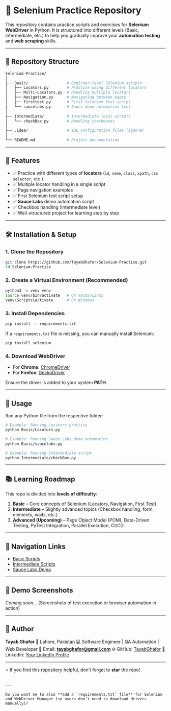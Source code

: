 
# 🐍 Selenium Practice Repository  

This repository contains practice scripts and exercises for **Selenium WebDriver** in Python. It is structured into different levels (Basic, Intermediate, etc.) to help you gradually improve your **automation testing** and **web scraping** skills.  

---

## 📂 Repository Structure  

```bash
Selenium-Practice/
│
├── Basic/                 # Beginner-level Selenium scripts
│   ├── Locators.py        # Practice using different locators
│   ├── Multi-Locators.py  # Handling multiple locators
│   ├── Navigation.py      # Navigating between pages
│   ├── firsttest.py       # First Selenium test script
│   └── saucelabs.py       # Sauce demo automation test
│
├── Intermediate/          # Intermediate-level scripts
│   └── checkBox.py        # Handling checkboxes
│
├── .idea/                 # IDE configuration files (ignore)
│
└── README.md              # Project documentation
````

---

## 🚀 Features

* ✅ Practice with different types of **locators** (`id`, `name`, `class`, `xpath`, `css selector`, etc.)
* ✅ Multiple locator handling in a single script
* ✅ Page navigation examples
* ✅ First Selenium test script setup
* ✅ **Sauce Labs** demo automation script
* ✅ Checkbox handling (Intermediate level)
* ✅ Well-structured project for learning step by step

---

## 🛠️ Installation & Setup

### 1. Clone the Repository

```bash
git clone https://github.com/TayabGhafor/Selenium-Practice.git
cd Selenium-Practice
```

### 2. Create a Virtual Environment (Recommended)

```bash
python3 -m venv venv
source venv/bin/activate   # On macOS/Linux
venv\Scripts\activate      # On Windows
```

### 3. Install Dependencies

```bash
pip install -r requirements.txt
```

If a `requirements.txt` file is missing, you can manually install Selenium:

```bash
pip install selenium
```

### 4. Download WebDriver

* For **Chrome**: [ChromeDriver](https://chromedriver.chromium.org/downloads)
* For **Firefox**: [GeckoDriver](https://github.com/mozilla/geckodriver/releases)

Ensure the driver is added to your system **PATH**.

---

## 📖 Usage

Run any Python file from the respective folder:

```bash
# Example: Running Locators practice
python Basic/Locators.py
```

```bash
# Example: Running Sauce Labs demo automation
python Basic/saucelabs.py
```

```bash
# Example: Running Intermediate script
python Intermediate/checkBox.py
```

---

## 📚 Learning Roadmap

This repo is divided into **levels of difficulty**:

1. **Basic** – Core concepts of Selenium (Locators, Navigation, First Test)
2. **Intermediate** – Slightly advanced topics (Checkbox handling, form elements, waits, etc.)
3. **Advanced (Upcoming)** – Page Object Model (POM), Data-Driven Testing, PyTest Integration, Parallel Execution, CI/CD

---

## 🔗 Navigation Links

* [Basic Scripts](./Basic)
* [Intermediate Scripts](./Intermediate)
* [Sauce Labs Demo](./Basic/saucelabs.py)

---

## 📸 Demo Screenshots

*Coming soon...* (Screenshots of test execution or browser automation in action)

---

## 👤 Author

**Tayab Ghafor**
📍 Lahore, Pakistan
💻 Software Engineer | QA Automation | Web Developer
📧 Email: **[tayabghafor@gmail.com](mailto:tayabghafor@gmail.com)**
🌐 GitHub: [TayabGhafor](https://github.com/TayabGhafor)
🔗 LinkedIn: [Your LinkedIn Profile](#)

---

⭐ If you find this repository helpful, don’t forget to **star** the repo!

```

---

Do you want me to also **add a `requirements.txt` file** for Selenium and WebDriver Manager (so users don’t need to download drivers manually)?
```
